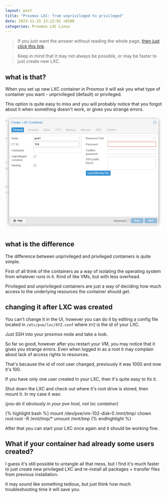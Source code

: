 ```yaml
---
layout: post
title: "Proxmox LXC: from unprivileged to privileged"
date: 2023-11-25 13:12:01 +0100
categories: Proxmox LXC Linux
---
```


> If you just want the answer without reading the whole page, [then just click this link](#changing-it-after-LXC-was-created).

> Keep in mind that it may not always be possible, or may be faster to just create new LXC.

## what is that?

When you set up new LXC container in Proxmox it will ask you what type of container you want - unprivileged (default) or privileged.

This option is quite easy to miss and you will probably notice that you forgot about it when something doesn't work, or gives you strange errors.

![2023 11 25 proxmox unprivileged lxc](assets/images/2023-11-25-proxmox-unprivileged-lxc.png)

## what is the difference

The difference between unprivileged and privileged containers is quite simple.

First of all think of the containers as a way of isolating the operating system from whatever runs in it. Kind of like VMs, but with less overhead.

Privileged and unprivileged containers are just a way of deciding how much access to the underlying resources the container should get.

## changing it after LXC was created

You can't change it in the UI, however you can do it by editing a config file located in `/etc/pve/lxc/XYZ.conf` where `XYZ` is the id of your LXC.

Just SSH into your proxmox node and take a look.

So far so good, however after you restart your VM, you may notice that it gives you strange errors. Even when logged in as a root it may complain about lack of access rights to resources.

That's because the id of root user changed, previously it was 1000 and now it's 100.

If you have only one user created in your LXC, then it's quite easy to fix it.

Shut down the LXC and check out where it's root drive is stored, then mount it. In my case it was:

*(you do it obviously in your pve host, not lxc container)*

{% highlight bash %}
mount /dev/pve/vm-102-disk-0 /mnt/tmp/
chown root:root -R /mnt/tmp/*
umount /mnt/tmp
{% endhighlight %}

After that you can start your LXC once again and it should be working fine.

## What if your container had already some users created?

I guess it's still possible to untangle all that mess, but I find it's much faster to just create new privileged LXC and re-install all packages + transfer files from previous installation.

It may sound like something tedious, but just think how much troubleshooting time it will save you.
